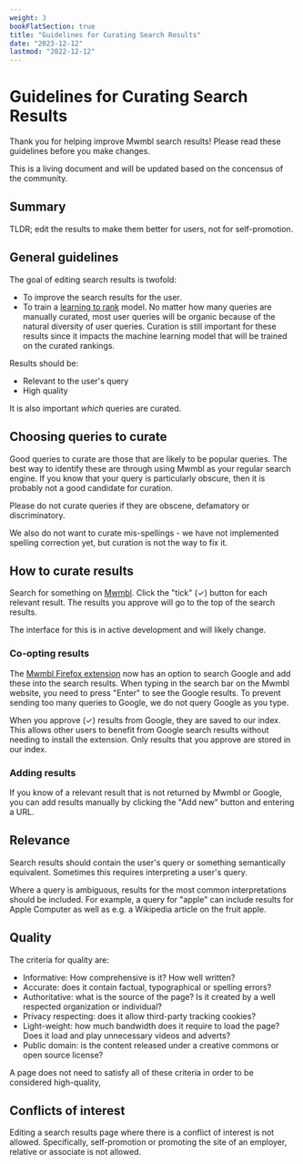 ```yaml
---
weight: 3
bookFlatSection: true
title: "Guidelines for Curating Search Results"
date: "2023-12-12"
lastmod: "2022-12-12"
---
```


# Guidelines for Curating Search Results

Thank you for helping improve Mwmbl search results! Please read these
guidelines before you make changes.

This is a living document and will be updated based on the concensus
of the community.

## Summary

TLDR; edit the results to make them better for users, not for
self-promotion.

## General guidelines

The goal of editing search results is twofold:

 - To improve the search results for the user.
 - To train a [learning to rank](https://en.wikipedia.org/wiki/Learning_to_rank) model. 
   No matter how many queries are manually curated, most user queries
   will be organic because of the natural diversity of user
   queries. Curation is still important for these results since it
   impacts the machine learning model that will be trained on the
   curated rankings.
  
Results should be:

 - Relevant to the user's query
 - High quality

It is also important _which_ queries are curated.

## Choosing queries to curate

Good queries to curate are those that are likely to be popular
queries. The best way to identify these are through using Mwmbl as
your regular search engine. If you know that your query is
particularly obscure, then it is probably not a good candidate for
curation.

Please do not curate queries if they are obscene, defamatory or
discriminatory.

We also do not want to curate mis-spellings - we have not implemented
spelling correction yet, but curation is not the way to fix it.

## How to curate results

Search for something on [Mwmbl](https://mwmbl.org). Click the "tick"
(✓) button for each relevant result. The results you approve will go
to the top of the search results.

The interface for this is in active development and will likely
change.

### Co-opting results

The [Mwmbl Firefox extension](https://addons.mozilla.org/en-GB/firefox/addon/mwmbl-web-crawler/)
now has an option to search Google and add these into the search
results. When typing in the search bar on the Mwmbl website, you need
to press "Enter" to see the Google results. To prevent sending too
many queries to Google, we do not query Google as you type.

When you approve (✓) results from Google, they are saved to our
index. This allows other users to benefit from Google search results
without needing to install the extension. Only results that you
approve are stored in our index.

### Adding results

If you know of a relevant result that is not returned by Mwmbl or
Google, you can add results manually by clicking the "Add new" button
and entering a URL.

## Relevance

Search results should contain the user's query or something
semantically equivalent. Sometimes this requires interpreting a user's
query.

Where a query is ambiguous, results for the most common
interpretations should be included. For example, a query for "apple"
can include results for Apple Computer as well as e.g. a Wikipedia
article on the fruit apple.

## Quality

The criteria for quality are:

 - Informative: How comprehensive is it? How well written?
 - Accurate: does it contain factual, typographical or spelling errors?
 - Authoritative: what is the source of the page? Is it created by a
   well respected organization or individual?
 - Privacy respecting: does it allow third-party tracking cookies?
 - Light-weight: how much bandwidth does it require to load the page?
   Does it load and play unnecessary videos and adverts?
 - Public domain: is the content released under a creative commons or
   open source license?

A page does not need to satisfy all of these criteria in order to be
considered high-quality, 

## Conflicts of interest

Editing a search results page where there is a conflict of interest is
not allowed. Specifically, self-promotion or promoting the site of an
employer, relative or associate is not allowed.



